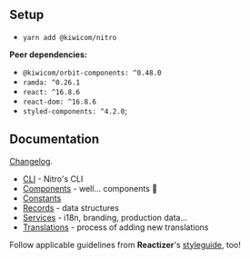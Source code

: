 ## Setup

* `yarn add @kiwicom/nitro`

**Peer dependencies:**
* `@kiwicom/orbit-components: ^0.48.0`
* `ramda: ^0.26.1`
* `react: ^16.8.6`
* `react-dom: ^16.8.6`
* `styled-components: ^4.2.0`;

## Documentation

[Changelog](https://github.com/kiwicom/nitrolib/blob/master/CHANGELOG.md).

* [CLI](./cli.md) - Nitro's CLI
* [Components](./components.md) - well... components 🤷
* [Constants](./consts.md)
* [Records](./records.md) - data structures
* [Services](./services.md) - i18n, branding, production data...
* [Translations](./translations.md) - process of adding new translations

Follow applicable guidelines from **Reactizer**'s [styleguide](https://oreqizer.github.io/reactizer/styleguide/), too!
